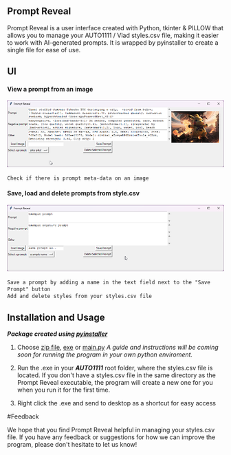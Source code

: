<h2>Prompt Reveal</h2>

Prompt Reveal is a user interface created with Python, tkinter & PILLOW that allows you to manage your AUTO1111 / Vlad styles.csv file, making it easier to work with AI-generated prompts. It is wrapped by pyinstaller to create a single file for ease of use.

<h2>UI</h2>
<h4> View a prompt from an image </h4>

![alt text](prompt_reveal_UI.png "Prompt Extraction example")

    Check if there is prompt meta-data on an image

<h4> Save, load and delete prompts from style.csv </h4>
    
![alt text](prompt_reveal_UI_2.png "Prompt Save example")

    Save a prompt by adding a name in the text field next to the "Save Prompt" button
    Add and delete styles from your styles.csv file

<h2>Installation and Usage</h2>
<i><b>Package created using <a href="https://github.com/pyinstaller">pyinstaller</a></i></b>

1. Choose <a href="https://github.com/JAMadison/Prompt_Reveal/blob/main/Prompt_Reveal_v1_01.zip">zip file</a>, <a href="https://github.com/JAMadison/Prompt_Reveal/blob/main/Prompt_Reveal_v1_01.exe">exe</a> or <a href="https://github.com/JAMadison/Prompt_Reveal/blob/main/main.py">main.py</a> <i>A guide and instructions will be coming soon for running the program in your own python enviroment.</i>


2. Run the .exe in your <i><b>AUTO1111</b></i> root folder, where the styles.csv file is located. If you don't have a styles.csv file in the same directory as the Prompt Reveal executable, the program will create a new one for you when you run it for the first time.

3. Right click the .exe and send to desktop as a shortcut for easy access


#Feedback

We hope that you find Prompt Reveal helpful in managing your styles.csv file. If you have any feedback or suggestions for how we can improve the program, please don't hesitate to let us know!
